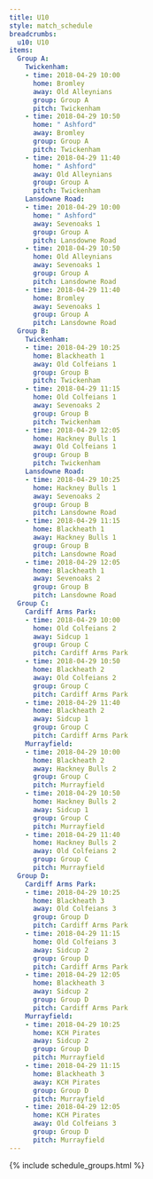 ```yaml
---
title: U10
style: match_schedule
breadcrumbs:
  u10: U10
items:
  Group A:
    Twickenham:
    - time: 2018-04-29 10:00
      home: Bromley
      away: Old Alleynians
      group: Group A
      pitch: Twickenham
    - time: 2018-04-29 10:50
      home: " Ashford"
      away: Bromley
      group: Group A
      pitch: Twickenham
    - time: 2018-04-29 11:40
      home: " Ashford"
      away: Old Alleynians
      group: Group A
      pitch: Twickenham
    Lansdowne Road:
    - time: 2018-04-29 10:00
      home: " Ashford"
      away: Sevenoaks 1
      group: Group A
      pitch: Lansdowne Road
    - time: 2018-04-29 10:50
      home: Old Alleynians
      away: Sevenoaks 1
      group: Group A
      pitch: Lansdowne Road
    - time: 2018-04-29 11:40
      home: Bromley
      away: Sevenoaks 1
      group: Group A
      pitch: Lansdowne Road
  Group B:
    Twickenham:
    - time: 2018-04-29 10:25
      home: Blackheath 1
      away: Old Colfeians 1
      group: Group B
      pitch: Twickenham
    - time: 2018-04-29 11:15
      home: Old Colfeians 1
      away: Sevenoaks 2
      group: Group B
      pitch: Twickenham
    - time: 2018-04-29 12:05
      home: Hackney Bulls 1
      away: Old Colfeians 1
      group: Group B
      pitch: Twickenham
    Lansdowne Road:
    - time: 2018-04-29 10:25
      home: Hackney Bulls 1
      away: Sevenoaks 2
      group: Group B
      pitch: Lansdowne Road
    - time: 2018-04-29 11:15
      home: Blackheath 1
      away: Hackney Bulls 1
      group: Group B
      pitch: Lansdowne Road
    - time: 2018-04-29 12:05
      home: Blackheath 1
      away: Sevenoaks 2
      group: Group B
      pitch: Lansdowne Road
  Group C:
    Cardiff Arms Park:
    - time: 2018-04-29 10:00
      home: Old Colfeians 2
      away: Sidcup 1
      group: Group C
      pitch: Cardiff Arms Park
    - time: 2018-04-29 10:50
      home: Blackheath 2
      away: Old Colfeians 2
      group: Group C
      pitch: Cardiff Arms Park
    - time: 2018-04-29 11:40
      home: Blackheath 2
      away: Sidcup 1
      group: Group C
      pitch: Cardiff Arms Park
    Murrayfield:
    - time: 2018-04-29 10:00
      home: Blackheath 2
      away: Hackney Bulls 2
      group: Group C
      pitch: Murrayfield
    - time: 2018-04-29 10:50
      home: Hackney Bulls 2
      away: Sidcup 1
      group: Group C
      pitch: Murrayfield
    - time: 2018-04-29 11:40
      home: Hackney Bulls 2
      away: Old Colfeians 2
      group: Group C
      pitch: Murrayfield
  Group D:
    Cardiff Arms Park:
    - time: 2018-04-29 10:25
      home: Blackheath 3
      away: Old Colfeians 3
      group: Group D
      pitch: Cardiff Arms Park
    - time: 2018-04-29 11:15
      home: Old Colfeians 3
      away: Sidcup 2
      group: Group D
      pitch: Cardiff Arms Park
    - time: 2018-04-29 12:05
      home: Blackheath 3
      away: Sidcup 2
      group: Group D
      pitch: Cardiff Arms Park
    Murrayfield:
    - time: 2018-04-29 10:25
      home: KCH Pirates
      away: Sidcup 2
      group: Group D
      pitch: Murrayfield
    - time: 2018-04-29 11:15
      home: Blackheath 3
      away: KCH Pirates
      group: Group D
      pitch: Murrayfield
    - time: 2018-04-29 12:05
      home: KCH Pirates
      away: Old Colfeians 3
      group: Group D
      pitch: Murrayfield
---
```


{% include schedule_groups.html %}
